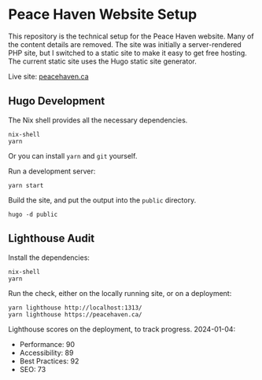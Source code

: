 # Peace Haven Website Setup

This repository is the technical setup for the Peace Haven website.
Many of the content details are removed.
The site was initially a server-rendered PHP site,
but I switched to a static site to make it
easy to get free hosting.
The current static site uses the Hugo static site generator.

Live site: [peacehaven.ca](https://peacehaven.ca)

## Hugo Development

The Nix shell provides all the necessary dependencies.

    nix-shell
    yarn

Or you can install `yarn` and `git` yourself.

Run a development server:

    yarn start

Build the site, and put the output into the `public` directory.

    hugo -d public

## Lighthouse Audit

Install the dependencies:

    nix-shell
    yarn

Run the check, either on the locally running site, or on a deployment:

    yarn lighthouse http://localhost:1313/
    yarn lighthouse https://peacehaven.ca/

Lighthouse scores on the deployment, to track progress. 2024-01-04:
- Performance: 90
- Accessibility: 89
- Best Practices: 92
- SEO: 73
